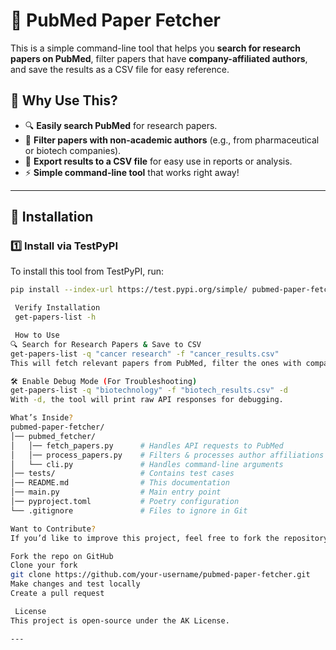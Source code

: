 # 📄 PubMed Paper Fetcher  

This is a simple command-line tool that helps you **search for research papers on PubMed**, filter papers that have **company-affiliated authors**, and save the results as a CSV file for easy reference.  

## 🚀 Why Use This?  
- 🔍 **Easily search PubMed** for research papers.  
- 🏢 **Filter papers with non-academic authors** (e.g., from pharmaceutical or biotech companies).  
- 💾 **Export results to a CSV file** for easy use in reports or analysis.  
- ⚡ **Simple command-line tool** that works right away!  

---

## 📌 Installation  

### 1️⃣ Install via TestPyPI  
To install this tool from TestPyPI, run:  
```bash
pip install --index-url https://test.pypi.org/simple/ pubmed-paper-fetcher

 Verify Installation
 get-papers-list -h

 How to Use
🔍 Search for Research Papers & Save to CSV
get-papers-list -q "cancer research" -f "cancer_results.csv"
This will fetch relevant papers from PubMed, filter the ones with company-affiliated authors, and save the results in cancer_results.csv.

🛠 Enable Debug Mode (For Troubleshooting)
get-papers-list -q "biotechnology" -f "biotech_results.csv" -d
With -d, the tool will print raw API responses for debugging.

What’s Inside?
pubmed-paper-fetcher/
│── pubmed_fetcher/
│   │── fetch_papers.py      # Handles API requests to PubMed
│   │── process_papers.py    # Filters & processes author affiliations
│   └── cli.py               # Handles command-line arguments
│── tests/                   # Contains test cases
│── README.md                # This documentation
│── main.py                  # Main entry point
│── pyproject.toml           # Poetry configuration
└── .gitignore               # Files to ignore in Git

Want to Contribute?
If you’d like to improve this project, feel free to fork the repository and create a pull request!

Fork the repo on GitHub
Clone your fork
git clone https://github.com/your-username/pubmed-paper-fetcher.git
Make changes and test locally
Create a pull request

 License
This project is open-source under the AK License.

---



